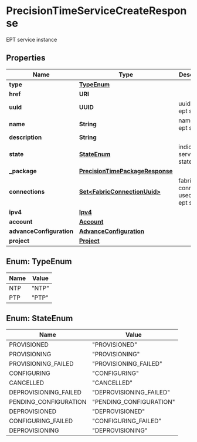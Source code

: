 

# PrecisionTimeServiceCreateResponse

EPT service instance

## Properties

| Name | Type | Description | Notes |
|------------ | ------------- | ------------- | -------------|
|**type** | [**TypeEnum**](#TypeEnum) |  |  |
|**href** | **URI** |  |  |
|**uuid** | **UUID** | uuid of the ept service |  |
|**name** | **String** | name of the ept service |  [optional] |
|**description** | **String** |  |  [optional] |
|**state** | [**StateEnum**](#StateEnum) | indicate service state |  |
|**_package** | [**PrecisionTimePackageResponse**](PrecisionTimePackageResponse.md) |  |  |
|**connections** | [**Set&lt;FabricConnectionUuid&gt;**](FabricConnectionUuid.md) | fabric l2 connections used for the ept service |  [optional] |
|**ipv4** | [**Ipv4**](Ipv4.md) |  |  |
|**account** | [**Account**](Account.md) |  |  [optional] |
|**advanceConfiguration** | [**AdvanceConfiguration**](AdvanceConfiguration.md) |  |  [optional] |
|**project** | [**Project**](Project.md) |  |  [optional] |



## Enum: TypeEnum

| Name | Value |
|---- | -----|
| NTP | &quot;NTP&quot; |
| PTP | &quot;PTP&quot; |



## Enum: StateEnum

| Name | Value |
|---- | -----|
| PROVISIONED | &quot;PROVISIONED&quot; |
| PROVISIONING | &quot;PROVISIONING&quot; |
| PROVISIONING_FAILED | &quot;PROVISIONING_FAILED&quot; |
| CONFIGURING | &quot;CONFIGURING&quot; |
| CANCELLED | &quot;CANCELLED&quot; |
| DEPROVISIONING_FAILED | &quot;DEPROVISIONING_FAILED&quot; |
| PENDING_CONFIGURATION | &quot;PENDING_CONFIGURATION&quot; |
| DEPROVISIONED | &quot;DEPROVISIONED&quot; |
| CONFIGURING_FAILED | &quot;CONFIGURING_FAILED&quot; |
| DEPROVISIONING | &quot;DEPROVISIONING&quot; |



